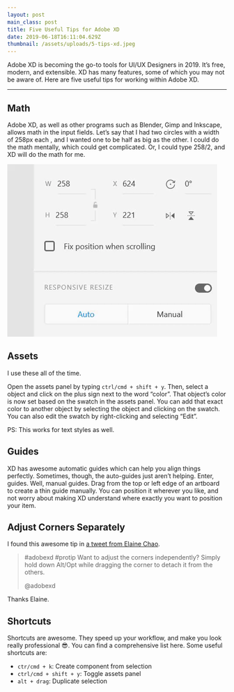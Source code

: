 ```yaml
---
layout: post
main_class: post
title: Five Useful Tips for Adobe XD
date: 2019-06-18T16:11:04.629Z
thumbnail: /assets/uploads/5-tips-xd.jpeg
---
```

Adobe XD is becoming the go-to tools for UI/UX Designers in 2019. It’s free, modern, and extensible. XD has many features, some of which you may not be aware of. Here are five useful tips for working within Adobe XD.

- - -

## Math

Adobe XD, as well as other programs such as Blender, Gimp and Inkscape, allows math in the input fields. Let’s say that I had two circles with a width of 258px each , and I wanted one to be half as big as the other. I could do the math mentally, which could get complicated. Or, I could type 258/2, and XD will do the math for me.

![Doing math in Adobe XD](/assets/uploads/math-in-xd.gif)

## Assets

I use these all of the time.

Open the assets panel by typing `ctrl/cmd + shift + y`. Then, select a object and click on the plus sign next to the word “color”. That object’s color is now set based on the swatch in the assets panel. You can add that exact color to another object by selecting the object and clicking on the swatch. You can also edit the swatch by right-clicking and selecting “Edit”.

PS: This works for text styles as well.

## Guides

XD has awesome automatic guides which can help you align things perfectly. Sometimes, though, the auto-guides just aren’t helping. Enter, guides. Well, manual guides. Drag from the top or left edge of an artboard to create a thin guide manually. You can position it wherever you like, and not worry about making XD understand where exactly you want to position your item.

## Adjust Corners Separately

I found this awesome tip in [a tweet  from Elaine Chao](https://twitter.com/elainecchao/status/1123289664671100928).

> \#adobexd #protip Want to adjust the corners independently? Simply hold down Alt/Opt while dragging the corner to detach it from the others.
>
> @adobexd

Thanks Elaine.

## Shortcuts

Shortcuts are awesome. They speed up your workflow, and make you look really professional 😎. You can find a comprehensive list here. Some useful shortcuts are:

* `ctr/cmd + k`: Create component from selection
* `ctrl/cmd + shift + y`: Toggle assets panel
* `alt + drag`: Duplicate selection
